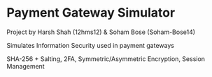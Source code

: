 # Payment Gateway Simulator

Project by Harsh Shah (12hms12) & Soham Bose (Soham-Bose14)

Simulates Information Security used in payment gateways

SHA-256 + Salting, 2FA, Symmetric/Asymmetric Encryption, Session Management
